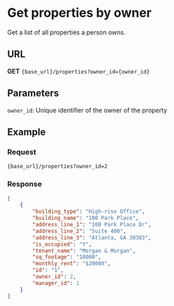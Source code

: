 # Get properties by owner

Get a list of all properties a person owns.

## URL

**GET** `{base_url}/properties?owner_id={owner_id}`

## Parameters

`owner_id`: Unique identifier of the owner of the property

## Example

### Request

`{base_url}/properties?owner_id=2`

### Response

```json
[
    {
        "building_type": "High-rise Office",
        "building_name": "100 Park Place",
        "address_line_1": "100 Park Place Dr",
        "address_line_2": "Suite 400",
        "address_line_3": "Atlanta, GA 30303",
        "is_occupied": "Y",
        "tenant_name": "Morgan & Morgan",
        "sq_footage": "10000",
        "monthly_rent": "$20000",
        "id": "1",
        "owner_id": 2,
        "manager_id": 1
    }
]
```
